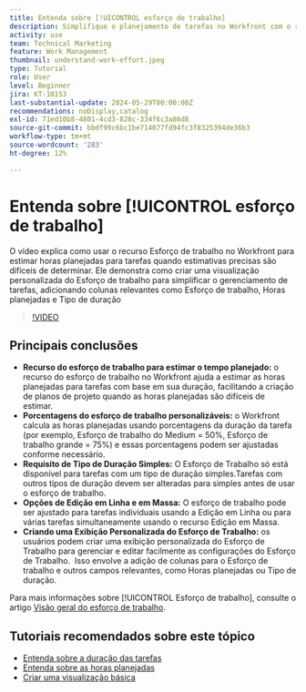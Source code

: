 ```yaml
---
title: Entenda sobre [!UICONTROL esforço de trabalho]
description: Simplifique o planejamento de tarefas no Workfront com o recurso Esforço de trabalho, permitindo estimativas personalizáveis de horas planejadas, edição em linha e em massa e exibições personalizadas para um gerenciamento eficiente do projeto.
activity: use
team: Technical Marketing
feature: Work Management
thumbnail: understand-work-effort.jpeg
type: Tutorial
role: User
level: Beginner
jira: KT-10153
last-substantial-update: 2024-05-29T00:00:00Z
recommendations: noDisplay,catalog
exl-id: 71ed10b8-4801-4cd3-828c-334f6c3a86d8
source-git-commit: bbdf99c6bc1be714077fd94fc3f8325394de36b3
workflow-type: tm+mt
source-wordcount: '283'
ht-degree: 12%

---
```


# Entenda sobre [!UICONTROL esforço de trabalho]

O vídeo explica como usar o recurso Esforço de trabalho no Workfront para estimar horas planejadas para tarefas quando estimativas precisas são difíceis de determinar.
Ele demonstra como criar uma visualização personalizada do Esforço de trabalho para simplificar o gerenciamento de tarefas, adicionando colunas relevantes como Esforço de trabalho, Horas planejadas e Tipo de duração

>[!VIDEO](https://video.tv.adobe.com/v/3429446/?quality=12&learn=on&enablevpops=1)

## Principais conclusões

* **Recurso do esforço de trabalho para estimar o tempo planejado:** o recurso do esforço de trabalho no Workfront ajuda a estimar as horas planejadas para tarefas com base em sua duração, facilitando a criação de planos de projeto quando as horas planejadas são difíceis de estimar. &#x200B;
* **Porcentagens do esforço de trabalho personalizáveis:** o Workfront calcula as horas planejadas usando porcentagens da duração da tarefa (por exemplo, Esforço de trabalho do Medium = 50%, Esforço de trabalho grande = 75%) e essas porcentagens podem ser ajustadas conforme necessário. &#x200B;
* **Requisito de Tipo de Duração Simples:** O Esforço de Trabalho só está disponível para tarefas com um tipo de duração simples. &#x200B; Tarefas com outros tipos de duração devem ser alteradas para simples antes de usar o esforço de trabalho. &#x200B;
* **Opções de Edição em Linha e em Massa:** O esforço de trabalho pode ser ajustado para tarefas individuais usando a Edição em Linha ou para várias tarefas simultaneamente usando o recurso Edição em Massa. &#x200B;
* **Criando uma Exibição Personalizada do Esforço de Trabalho:** os usuários podem criar uma exibição personalizada do Esforço de Trabalho para gerenciar e editar facilmente as configurações do Esforço de Trabalho. &#x200B; Isso envolve a adição de colunas para o Esforço de trabalho e outros campos relevantes, como Horas planejadas ou Tipo de duração. &#x200B;


Para mais informações sobre [!UICONTROL Esforço de trabalho], consulte o artigo [Visão geral do esforço de trabalho](https://experienceleague.adobe.com/docs/workfront/using/manage-work/tasks/task-information/work-effort.html?lang=pt-BR).


## Tutoriais recomendados sobre este tópico

* [Entenda sobre a duração das tarefas](/help/manage-work/tasks/understand-task-durations.md)
* [Entenda sobre as horas planejadas](/help/manage-work/tasks/understand-planned-hours.md)
* [Criar uma visualização básica](/help/reporting/basic-reporting/create-a-basic-view.md)
